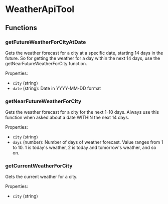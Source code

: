 # WeatherApiTool

## Functions

### getFutureWeatherForCityAtDate

Gets the weather forecast for a city at a specific date, starting 14 days in the future. So for getting the weather for a day within the next 14 days, use the getNearFutureWeatherForCity function.

Properties:

-   `city` (string)
-   `date` (string): Date in YYYY-MM-DD format

### getNearFutureWeatherForCity

Gets the weather forecast for a city for the next 1-10 days. Always use this function when asked about a date WITHIN the next 14 days.

Properties:

-   `city` (string)
-   `days` (number): Number of days of weather forecast. Value ranges from 1 to 10. 1 is today's weather, 2 is today and tomorrow's weather, and so on.

### getCurrentWeatherForCity

Gets the current weather for a city.

Properties:

-   `city` (string)
